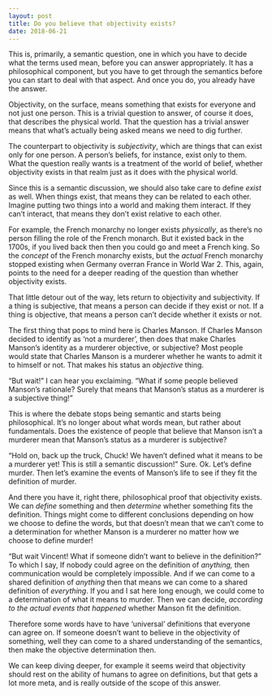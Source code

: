 ```yaml
---
layout: post
title: Do you believe that objectivity exists?
date: 2018-06-21
---
```


<p>This is, primarily, a semantic question, one in which you have to decide what the terms used mean, before you can answer appropriately. It has a philosophical component, but you have to get through the semantics before you can start to deal with that aspect. And once you do, you already have the answer.</p><p>Objectivity, on the surface, means something that exists for everyone and not just one person. This is a trivial question to answer, of course it does, that describes the physical world. That the question has a trivial answer means that what’s actually being asked means we need to dig further.</p><p>The counterpart to objectivity is <i>subjectivity</i>, which are things that can exist only for one person. A person’s beliefs, for instance, exist only to them. What the question really wants is a treatment of the world of belief, whether objectivity exists in that realm just as it does with the physical world.</p><p>Since this is a semantic discussion, we should also take care to define <i>exist</i> as well. When things exist, that means they can be related to each other. Imagine putting two things into a world and making them interact. If they can’t interact, that means they don’t exist relative to each other.</p><p>For example, the French monarchy no longer exists <i>physically</i>, as there’s no person filling the role of the French monarch. But it existed back in the 1700s, if you lived back then then you could go and meet a French king. So the <i>concept</i> of the French monarchy exists, but the <i>actual</i> French monarchy stopped existing when Germany overran France in World War 2. This, again, points to the need for a deeper reading of the question than whether objectivity exists.</p><p>That little detour out of the way, lets return to objectivity and subjectivity. If a thing is subjective, that means a person can decide if they exist or not. If a thing is objective, that means a person can’t decide whether it exists or not.</p><p>The first thing that pops to mind here is Charles Manson. If Charles Manson decided to identify as ‘not a murderer’, then does that make Charles Manson’s identity as a murderer objective, or subjective? Most people would state that Charles Manson is a murderer whether he wants to admit it to himself or not. That makes his status an <i>objective</i> thing.</p><p>“But wait!” I can hear you exclaiming. “What if some people believed Manson’s rationale? Surely that means that Manson’s status as a murderer is a subjective thing!”</p><p>This is where the debate stops being semantic and starts being philosophical. It’s no longer about what words mean, but rather about fundamentals. Does the existence of people that believe that Manson isn’t a murderer mean that Manson’s status as a murderer is subjective?</p><p>“Hold on, back up the truck, Chuck! We haven’t defined what it means to be a murderer yet! This is still a semantic discussion!” Sure. Ok. Let’s define murder. Then let’s examine the events of Manson’s life to see if they fit the definition of murder.</p><p>And there you have it, right there, philosophical proof that objectivity exists. We can <i>define</i> something and then <i>determine</i> whether something fits the definition. Things might come to different conclusions depending on how we choose to define the words, but that doesn’t mean that we can’t come to a determination for whether Manson is a murderer no matter how we choose to define murder!</p><p>“But wait Vincent! What if someone didn’t want to believe in the definition?” To which I say, If nobody could agree on the definition of <i>anything,</i> then communication would be completely impossible. And if we can come to a shared definition of <i>anything</i> then that means we can come to a shared definition of <i>everything</i>. If you and I sat here long enough, we could come to a determination of what it means to murder. Then we can decide, <i>according to the actual events that happened</i> whether Manson fit the definition.</p><p>Therefore some words have to have ‘universal’ definitions that everyone can agree on. If someone doesn’t want to believe in the objectivity of something, well they can come to a shared understanding of the semantics, then make the objective determination then.</p><p>We can keep diving deeper, for example it seems weird that objectivity should rest on the ability of humans to agree on definitions, but that gets a lot more meta, and is really outside of the scope of this answer.</p>
